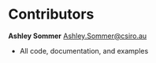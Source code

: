 # Contributors

**Ashley Sommer** <Ashley.Sommer@csiro.au>
* All code, documentation, and examples

